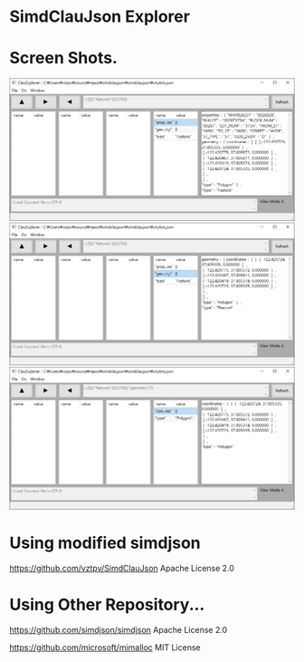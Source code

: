 # SimdClauJson Explorer

# Screen Shots.
![alt text](aa1.png)
![alt text](aa2.png) 
![alt text](aa3.png) 

# Using modified simdjson 
https://github.com/vztpv/SimdClauJson Apache License 2.0

# Using Other Repository...
https://github.com/simdjson/simdjson Apache License 2.0

https://github.com/microsoft/mimalloc MIT License
